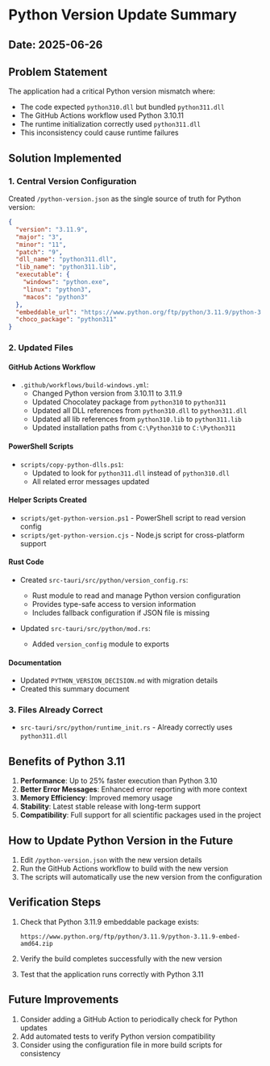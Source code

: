 # Python Version Update Summary

## Date: 2025-06-26

## Problem Statement
The application had a critical Python version mismatch where:
- The code expected `python310.dll` but bundled `python311.dll`
- The GitHub Actions workflow used Python 3.10.11
- The runtime initialization correctly used `python311.dll`
- This inconsistency could cause runtime failures

## Solution Implemented

### 1. Central Version Configuration
Created `/python-version.json` as the single source of truth for Python version:
```json
{
  "version": "3.11.9",
  "major": "3",
  "minor": "11",
  "patch": "9",
  "dll_name": "python311.dll",
  "lib_name": "python311.lib",
  "executable": {
    "windows": "python.exe",
    "linux": "python3",
    "macos": "python3"
  },
  "embeddable_url": "https://www.python.org/ftp/python/3.11.9/python-3.11.9-embed-amd64.zip",
  "choco_package": "python311"
}
```

### 2. Updated Files

#### GitHub Actions Workflow
- `.github/workflows/build-windows.yml`:
  - Changed Python version from 3.10.11 to 3.11.9
  - Updated Chocolatey package from `python310` to `python311`
  - Updated all DLL references from `python310.dll` to `python311.dll`
  - Updated all lib references from `python310.lib` to `python311.lib`
  - Updated installation paths from `C:\Python310` to `C:\Python311`

#### PowerShell Scripts
- `scripts/copy-python-dlls.ps1`:
  - Updated to look for `python311.dll` instead of `python310.dll`
  - All related error messages updated

#### Helper Scripts Created
- `scripts/get-python-version.ps1` - PowerShell script to read version config
- `scripts/get-python-version.cjs` - Node.js script for cross-platform support

#### Rust Code
- Created `src-tauri/src/python/version_config.rs`:
  - Rust module to read and manage Python version configuration
  - Provides type-safe access to version information
  - Includes fallback configuration if JSON file is missing

- Updated `src-tauri/src/python/mod.rs`:
  - Added `version_config` module to exports

#### Documentation
- Updated `PYTHON_VERSION_DECISION.md` with migration details
- Created this summary document

### 3. Files Already Correct
- `src-tauri/src/python/runtime_init.rs` - Already correctly uses `python311.dll`

## Benefits of Python 3.11

1. **Performance**: Up to 25% faster execution than Python 3.10
2. **Better Error Messages**: Enhanced error reporting with more context
3. **Memory Efficiency**: Improved memory usage
4. **Stability**: Latest stable release with long-term support
5. **Compatibility**: Full support for all scientific packages used in the project

## How to Update Python Version in the Future

1. Edit `/python-version.json` with the new version details
2. Run the GitHub Actions workflow to build with the new version
3. The scripts will automatically use the new version from the configuration

## Verification Steps

1. Check that Python 3.11.9 embeddable package exists:
   ```
   https://www.python.org/ftp/python/3.11.9/python-3.11.9-embed-amd64.zip
   ```

2. Verify the build completes successfully with the new version

3. Test that the application runs correctly with Python 3.11

## Future Improvements

1. Consider adding a GitHub Action to periodically check for Python updates
2. Add automated tests to verify Python version compatibility
3. Consider using the configuration file in more build scripts for consistency